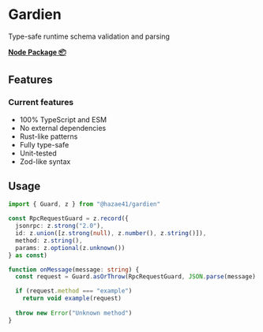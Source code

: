 # Gardien

Type-safe runtime schema validation and parsing

<!-- ```bash
npm i @hazae41/gardien
``` -->

[**Node Package 📦**](https://www.npmjs.com/package/@hazae41/gardien)

## Features

### Current features
- 100% TypeScript and ESM
- No external dependencies
- Rust-like patterns
- Fully type-safe
- Unit-tested
- Zod-like syntax

## Usage

```typescript
import { Guard, z } from "@hazae41/gardien"

const RpcRequestGuard = z.record({
  jsonrpc: z.strong("2.0"),
  id: z.union([z.strong(null), z.number(), z.string()]),
  method: z.string(),
  params: z.optional(z.unknown())
} as const)

function onMessage(message: string) {
  const request = Guard.asOrThrow(RpcRequestGuard, JSON.parse(message) as unknown)

  if (request.method === "example")
    return void example(request)
  
  throw new Error("Unknown method")
}
```
